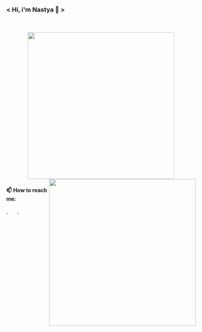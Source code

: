 ### < Hi, i'm Nastya 👋 >

<br>
<br>

<div align=center>
    <a href="https://github.com/anuraghazra/github-readme-stats">
      <img width=390 align="center" src="https://github-readme-stats.vercel.app/api/top-langs/?username=Applesan27&hide=c%23,powershell,Mathematica,Ruby,Objective-C,Objective-C%2b%2b,Cuda&title_color=61dafb&text_color=ffffff&icon_color=61dafb&bg_color=20232a&langs_count=8&layout=compact&border_color=61dafb&hide_border=true" />
    </a>
    <a href="https://github.com/anuraghazra/github-readme-stats" title="Go to Source">
      <img align="right" width=390 src="https://github-readme-stats.vercel.app/api?username=Applesan27&show_icons=true&theme=react&border_color=61dafb&hide_border=true" />
    </a>
  </div>
  
 #### 📫 How to reach me:
  
  [<img src="https://img.icons8.com/fluent/48/000000/instagram-new.png" width="3.5%"/>](https://www.instagram.com/apple_ten/)  &nbsp; <a href="mailto:hlystovaana27@gmail.com"> <img src="https://img.icons8.com/fluent/48/000000/gmail.png" width="3.5%"/>

<!--
**AppleSan27/AppleSan27** is a ✨ _special_ ✨ repository because its `README.md` (this file) appears on your GitHub profile.

Here are some ideas to get you started:

- 🔭 I’m currently working on ...
- 🌱 I’m currently learning ...
- 👯 I’m looking to collaborate on ...
- 🤔 I’m looking for help with ...
- 💬 Ask me about ...
- 📫 How to reach me: ...
- 😄 Pronouns: ...
- ⚡ Fun fact: ...
-->
